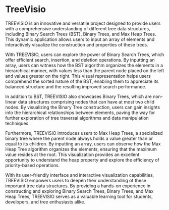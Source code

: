 # TreeVisio

TREEVISIO is an innovative and versatile project designed to provide users with a comprehensive understanding of different tree data structures, including Binary Search Trees (BST), Binary Trees, and Max Heap Trees. This dynamic application allows users to input an array of elements and interactively visualize the construction and properties of these trees.

With TREEVISIO, users can explore the power of Binary Search Trees, which offer efficient search, insertion, and deletion operations. By inputting an array, users can witness how the BST algorithm organizes the elements in a hierarchical manner, with values less than the parent node placed on the left and values greater on the right. This visual representation helps users comprehend the sorted nature of the BST, enabling them to appreciate its balanced structure and the resulting improved search performance.

In addition to BST, TREEVISIO also showcases Binary Trees, which are non-linear data structures comprising nodes that can have at most two child nodes. By visualizing the Binary Tree construction, users can gain insights into the hierarchical relationships between elements, paving the way for further exploration of tree traversal algorithms and data manipulation techniques.

Furthermore, TREEVISIO introduces users to Max Heap Trees, a specialized binary tree where the parent node always holds a value greater than or equal to its children. By inputting an array, users can observe how the Max Heap Tree algorithm organizes the elements, ensuring that the maximum value resides at the root. This visualization provides an excellent opportunity to understand the heap property and explore the efficiency of priority-based operations.

With its user-friendly interface and interactive visualization capabilities, TREEVISIO empowers users to deepen their understanding of these important tree data structures. By providing a hands-on experience in constructing and exploring Binary Search Trees, Binary Trees, and Max Heap Trees, TREEVISIO serves as a valuable learning tool for students, developers, and tree enthusiasts alike.
